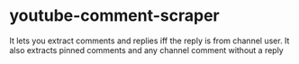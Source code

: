 # youtube-comment-scraper

It lets you extract comments and replies iff the reply is from channel user.
It also extracts pinned comments and any channel comment without a reply
